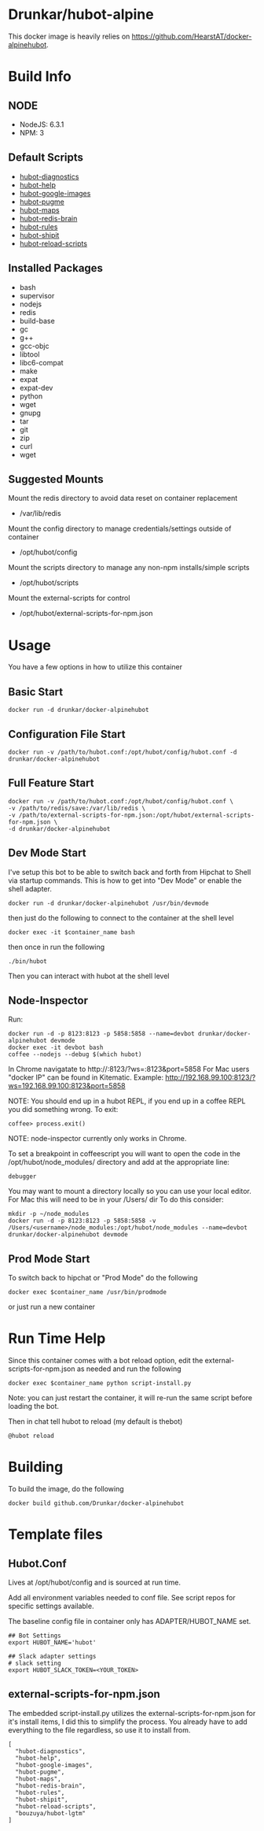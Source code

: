 # Drunkar/hubot-alpine
This docker image is heavily relies on https://github.com/HearstAT/docker-alpinehubot.

# Build Info
## NODE
- NodeJS: 6.3.1
- NPM: 3

## Default Scripts
- [hubot-diagnostics]()
- [hubot-help]()
- [hubot-google-images]()
- [hubot-pugme]()
- [hubot-maps]()
- [hubot-redis-brain](https://github.com/github/hubot-scripts/blob/master/src/scripts/redis-brain.coffee)
- [hubot-rules]()
- [hubot-shipit](https://github.com/github/hubot-scripts/blob/master/src/scripts/shipit.coffee)
- [hubot-reload-scripts](https://github.com/vinta/hubot-reload-scripts)

## Installed Packages
- bash
- supervisor
- nodejs
- redis
- build-base
- gc
- g++
- gcc-objc
- libtool
- libc6-compat
- make
- expat
- expat-dev
- python
- wget
- gnupg
- tar
- git
- zip
- curl
- wget

## Suggested Mounts
Mount the redis directory to avoid data reset on container replacement
- /var/lib/redis

Mount the config directory to manage credentials/settings outside of container
- /opt/hubot/config

Mount the scripts directory to manage any non-npm installs/simple scripts
- /opt/hubot/scripts

Mount the external-scripts for control
- /opt/hubot/external-scripts-for-npm.json

# Usage
You have a few options in how to utilize this container

## Basic Start

```
docker run -d drunkar/docker-alpinehubot
```

## Configuration File Start

```
docker run -v /path/to/hubot.conf:/opt/hubot/config/hubot.conf -d drunkar/docker-alpinehubot
```

## Full Feature Start

```
docker run -v /path/to/hubot.conf:/opt/hubot/config/hubot.conf \
-v /path/to/redis/save:/var/lib/redis \
-v /path/to/external-scripts-for-npm.json:/opt/hubot/external-scripts-for-npm.json \
-d drunkar/docker-alpinehubot
```
## Dev Mode Start
I've setup this bot to be able to switch back and forth from Hipchat to Shell via startup commands. This is how to get into "Dev Mode" or enable the shell adapter.
```
docker run -d drunkar/docker-alpinehubot /usr/bin/devmode
```
then just do the following to connect to the container at the shell level
```
docker exec -it $container_name bash
```
then once in run the following
```
./bin/hubot
```
Then you can interact with hubot at the shell level

## Node-Inspector

Run:

    docker run -d -p 8123:8123 -p 5858:5858 --name=devbot drunkar/docker-alpinehubot devmode
    docker exec -it devbot bash
    coffee --nodejs --debug $(which hubot)

In Chrome navigatate to http://<docker IP>:8123/?ws=<docker IP>:8123&port=5858
For Mac users "docker IP" can be found in Kitematic.
Example: http://192.168.99.100:8123/?ws=192.168.99.100:8123&port=5858

NOTE: You should end up in a hubot REPL, if you end up in a coffee REPL you did something wrong.  To exit:

    coffee> process.exit()

NOTE: node-inspector currently only works in Chrome.

To set a breakpoint in coffeescript you will want to open the code in the /opt/hubot/node_modules/ directory and add at the appropriate line:

    debugger

You may want to mount a directory locally so you can use your local editor.  For Mac this will need to be in your /Users/<username> dir  To do this consider:

    mkdir -p ~/node_modules
    docker run -d -p 8123:8123 -p 5858:5858 -v /Users/<username>/node_modules:/opt/hubot/node_modules --name=devbot drunkar/docker-alpinehubot devmode

## Prod Mode Start
To switch back to hipchat or "Prod Mode" do the following
```
docker exec $container_name /usr/bin/prodmode
```
or just run a new container

# Run Time Help
Since this container comes with a bot reload option, edit the external-scripts-for-npm.json as needed and run the following

```
docker exec $container_name python script-install.py
```
Note: you can just restart the container, it will re-run the same script before loading the bot.

Then in chat tell hubot to reload (my default is thebot)

```
@hubot reload
```

# Building
To build the image, do the following

```
docker build github.com/Drunkar/docker-alpinehubot
```


# Template files
## Hubot.Conf
Lives at /opt/hubot/config and is sourced at run time.

Add all environment variables needed to conf file. See script repos for specific settings available.

The baseline config file in container only has ADAPTER/HUBOT_NAME set.

```
## Bot Settings
export HUBOT_NAME='hubot'

## Slack adapter settings
# slack setting
export HUBOT_SLACK_TOKEN=<YOUR_TOKEN>
```

## external-scripts-for-npm.json
The embedded script-install.py utilizes the external-scripts-for-npm.json for it's install items, I did this to simplify the process. You already have to add everything to the file regardless, so use it to install from.

```
[
  "hubot-diagnostics",
  "hubot-help",
  "hubot-google-images",
  "hubot-pugme",
  "hubot-maps",
  "hubot-redis-brain",
  "hubot-rules",
  "hubot-shipit",
  "hubot-reload-scripts",
  "bouzuya/hubot-lgtm"
]
```
